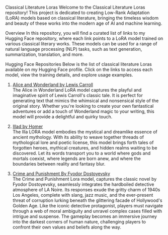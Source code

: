Classical Literature Loras
Welcome to the Classical Literature Loras repository! This project is dedicated to creating Low-Rank Adaptation (LoRA) models based on classical literature, bringing the timeless wisdom and beauty of these works into the modern age of AI and machine learning.

Overview
In this repository, you will find a curated list of links to my Hugging Face repository, where each link points to a LoRA model trained on various classical literary works. These models can be used for a range of natural language processing (NLP) tasks, such as text generation, summarization, translation, and more.

Hugging Face Repositories
Below is the list of classical literature Loras available on my Hugging Face profile. Click on the links to access each model, view the training details, and explore usage examples.

1. <a href="https://huggingface.co/Daniel23Stack/Classical_Literature_Loras/blob/main/aliceinwonderlandzip.7z">Alice and Wonderland by Lewis Carroll</a><br/>
    The Alice in Wonderland LoRA model captures the playful and imaginative spirit of Lewis Carroll's classic tale. It is perfect for generating text that mimics the whimsical and nonsensical style of the original story. Whether you're looking to create your own fantastical adventures or add a touch of Wonderland magic to your writing, this model will provide a delightful and quirky touch.

2.  <a href="https://huggingface.co/Daniel23Stack/Classical_Literature_Loras/blob/main/illad.7z">Illad by Homer</a><br/>
    The Illa LORA model embodies the mystical and dreamlike essence of ancient mythology. With its ability to weave together threads of mythological lore and poetic license, this model brings forth tales of forgotten heroes, mythical creatures, and hidden realms waiting to be discovered. Let its words transport you to a world where gods and mortals coexist, where legends are born anew, and where the boundaries between reality and fantasy blur.

3.  <a href="https://huggingface.co/Daniel23Stack/Classical_Literature_Loras/blob/main/crimeandpunishment.7z"> Crime and Punishment By Fyodor Dostoyevsky </a> <br/>
    The Crime and Punishment Lora model, captures the classic novel by Fyodor Dostoyevsky, seamlessly integrates the hardboiled detective atmosphere of LA Noire. Its responses exude the gritty charm of 1940s Los Angeles, complete with slang, jazz music, and the ever-present threat of corruption lurking beneath the glittering facade of Hollywood's Golden Age. Like the iconic detective protagonist, players must navigate through a web of moral ambiguity and unravel complex cases filled with intrigue and suspense. The gameplay becomes an immersive journey into the darkest corners of human nature, challenging players to confront their own values and beliefs along the way.